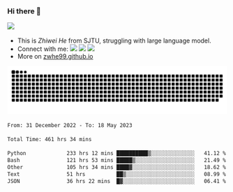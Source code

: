 ### Hi there 👋 

![](https://komarev.com/ghpvc/?username=zwhe99)
- This is *Zhiwei He* from SJTU, struggling with large language model.
- Connect with me: <a href = "mailto: hezw.tkcw@gmail.com"><img src="https://img.shields.io/badge/-Mail1-red?style=flat&logo=gmail&logoColor=white" target="_blank"></a> <a href = "mailto: zwhe.cs@sjtu.edu.cn"><img src="https://img.shields.io/badge/-Mail2-%23333?style=flat&logo=gmail&logoColor=white" target="_blank"></a> <a href = "https://twitter.com/zwhe99"><img src="https://img.shields.io/badge/-Twitter-blue?style=flat&logo=twitter&logoColor=white" target="_blank"></a>
- More on [zwhe99.github.io](https://zwhe99.github.io/)


![](https://raw.githubusercontent.com/zwhe99/zwhe99/main/assets/github-contribution-grid-snake.svg)

<!--START_SECTION:waka-->

```text
From: 31 December 2022 - To: 18 May 2023

Total Time: 461 hrs 34 mins

Python             233 hrs 12 mins ██████████▒░░░░░░░░░░░░░░   41.12 %
Bash               121 hrs 53 mins █████▒░░░░░░░░░░░░░░░░░░░   21.49 %
Other              105 hrs 34 mins ████▓░░░░░░░░░░░░░░░░░░░░   18.62 %
Text               51 hrs          ██▒░░░░░░░░░░░░░░░░░░░░░░   08.99 %
JSON               36 hrs 22 mins  █▓░░░░░░░░░░░░░░░░░░░░░░░   06.41 %
```

<!--END_SECTION:waka-->
